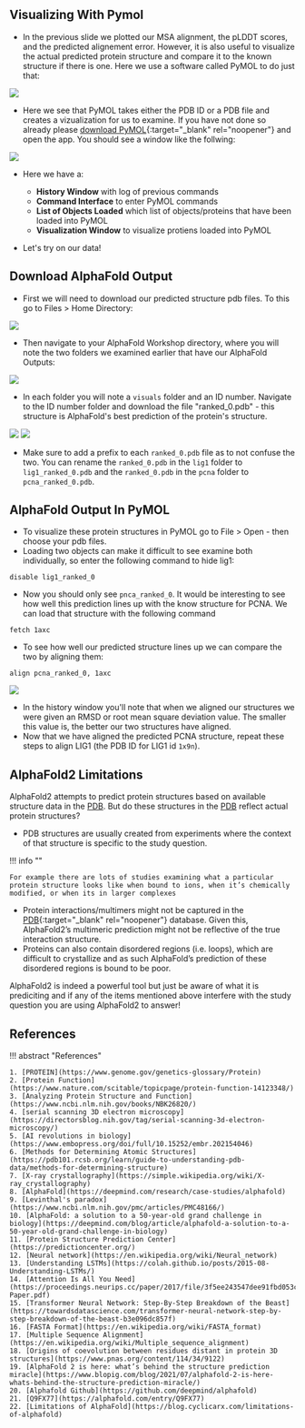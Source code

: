 ## Visualizing With Pymol

- In the previous slide we plotted our MSA alignment, the pLDDT scores, and the predicted alignement error. However, it is also useful to visualize the actual predicted protein structure and compare it to the known structure if there is one. Here we use a software called PyMOL to do just that:

![](images/pymolOverview.png)

- Here we see that PyMOL takes either the PDB ID or a PDB file and creates a vizualization for us to examine. If you have not done so already please [download PyMOL](https://access.tufts.edu/pymol){:target="_blank" rel="noopener"} and open the app. You should see a window like the follwing:

![](images/pymolSession.png)

- Here we have a:
  - **History Window** with log of previous commands
  - **Command Interface** to enter PyMOL commands
  - **List of Objects Loaded** which list of objects/proteins that have been loaded into PyMOL
  - **Visualization Window** to visualize protiens loaded into PyMOL

- Let's try on our data!

## Download AlphaFold Output

- First we will need to download our predicted structure pdb files. To this go to Files > Home Directory:

![](images/homeDir.png)

- Then navigate to your AlphaFold Workshop directory, where you will note the two folders we examined earlier that have our AlphaFold Outputs:

![](images/pdbFolders.png)

- In each folder you will note a `visuals` folder and an ID number. Navigate to the ID number folder and download the file "ranked_0.pdb" - this structure is AlphaFold's best prediction of the protein's structure.

![](images/id.png)
![](images/ranked0_name.png)

- Make sure to add a prefix to each `ranked_0.pdb` file as to not confuse the two. You can rename the `ranked_0.pdb` in the `lig1` folder to `lig1_ranked_0.pdb` and the `ranked_0.pdb` in the `pcna` folder to `pcna_ranked_0.pdb`. 

## AlphaFold Output In PyMOL

- To visualize these protein structures in PyMOL go to File > Open - then choose your pdb files. 
- Loading two objects can make it difficult to see examine both individually, so enter the following command to hide lig1:

```
disable lig1_ranked_0
```
- Now you should only see `pnca_ranked_0`. It would be interesting to see how well this prediction lines up with the know structure for PCNA. We can load that structure with the following command

```
fetch 1axc
```
- To see how well our predicted structure lines up we can compare the two by aligning them:

```
align pcna_ranked_0, 1axc
```

![](images/align.png)

- In the history window you'll note that when we aligned our structures we were given an RMSD or root mean square deviation value. The smaller this value is, the better our two structures have aligned. 
- Now that we have aligned the predicted PCNA structure, repeat these steps to align LIG1 (the PDB ID for LIG1 id `1x9n`).

## AlphaFold2 Limitations

AlphaFold2 attempts to predict protein structures based on available structure data in the [PDB](https://www.rcsb.org/). But do these structures in the [PDB](https://www.rcsb.org/) reflect actual protein structures?


- PDB structures are usually created from experiments where the context of that structure is specific to the study question. 

!!! info ""

    For example there are lots of studies examining what a particular protein structure looks like when bound to ions, when it’s chemically modified, or when its in larger complexes
    
- Protein interactions/multimers might not be captured in the [PDB](https://www.rcsb.org/){:target="_blank" rel="noopener"} database. Given this, AlphaFold2’s multimeric prediction might not be reflective of the true interaction structure.
- Proteins can also contain disordered regions (i.e. loops), which are difficult to crystallize and as such AlphaFold’s prediction of these disordered regions is bound to be poor.
        
AlphaFold2 is indeed a powerful tool but just be aware of what it is prediciting and if any of the items mentioned above interfere with the study question you are using AlphaFold2 to answer!

## References

!!! abstract "References"

    1. [PROTEIN](https://www.genome.gov/genetics-glossary/Protein)
    2. [Protein Function](https://www.nature.com/scitable/topicpage/protein-function-14123348/)
    3. [Analyzing Protein Structure and Function](https://www.ncbi.nlm.nih.gov/books/NBK26820/)
    4. [serial scanning 3D electron microscopy](https://directorsblog.nih.gov/tag/serial-scanning-3d-electron-microscopy/)
    5. [AI revolutions in biology](https://www.embopress.org/doi/full/10.15252/embr.202154046)
    6. [Methods for Determining Atomic Structures](https://pdb101.rcsb.org/learn/guide-to-understanding-pdb-data/methods-for-determining-structure)
    7. [X-ray crystallography](https://simple.wikipedia.org/wiki/X-ray_crystallography)
    8. [AlphaFold](https://deepmind.com/research/case-studies/alphafold)
    9. [Levinthal's paradox](https://www.ncbi.nlm.nih.gov/pmc/articles/PMC48166/)
    10. [AlphaFold: a solution to a 50-year-old grand challenge in biology](https://deepmind.com/blog/article/alphafold-a-solution-to-a-50-year-old-grand-challenge-in-biology)
    11. [Protein Structure Prediction Center](https://predictioncenter.org/)
    12. [Neural network](https://en.wikipedia.org/wiki/Neural_network)
    13. [Understanding LSTMs](https://colah.github.io/posts/2015-08-Understanding-LSTMs/)
    14. [Attention Is All You Need](https://proceedings.neurips.cc/paper/2017/file/3f5ee243547dee91fbd053c1c4a845aa-Paper.pdf)
    15. [Transformer Neural Network: Step-By-Step Breakdown of the Beast](https://towardsdatascience.com/transformer-neural-network-step-by-step-breakdown-of-the-beast-b3e096dc857f)
    16. [FASTA Format](https://en.wikipedia.org/wiki/FASTA_format)
    17. [Multiple Sequence Alignment](https://en.wikipedia.org/wiki/Multiple_sequence_alignment)
    18. [Origins of coevolution between residues distant in protein 3D structures](https://www.pnas.org/content/114/34/9122)
    19. [AlphaFold 2 is here: what’s behind the structure prediction miracle](https://www.blopig.com/blog/2021/07/alphafold-2-is-here-whats-behind-the-structure-prediction-miracle/)
    20. [Alphafold Github](https://github.com/deepmind/alphafold)
    21. [Q9FX77](https://alphafold.com/entry/Q9FX77)
    22. [Limitations of AlphaFold](https://blog.cyclicarx.com/limitations-of-alphafold)


    


